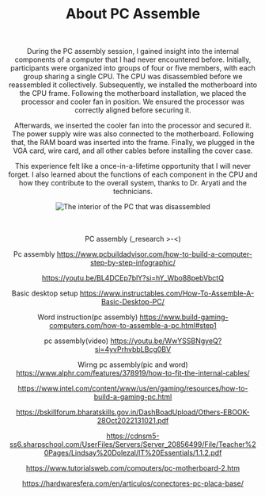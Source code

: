 <html>
 <div align="center">
<h1>About PC Assemble </h1>
<br>
    <p>During the PC assembly session, I gained insight into the internal components of a computer that I had never encountered before. Initially, participants were organized into groups of four or five members, with each group sharing a single CPU. The CPU was disassembled before we reassembled it collectively. Subsequently, we installed the motherboard into the CPU frame. Following the motherboard installation, we placed the processor and cooler fan in position. We ensured the processor was correctly aligned before securing it.

Afterwards, we inserted the cooler fan into the processor and secured it. The power supply wire was also connected to the motherboard. Following that, the RAM board was inserted into the frame. Finally, we plugged in the VGA card, wire card, and all other cables before installing the cover case.

This experience felt like a once-in-a-lifetime opportunity that I will never forget. I also learned about the functions of each component in the CPU and how they contribute to the overall system, thanks to Dr. Aryati and the technicians.
<br>
 
 <img src="https://www.your10.co.in/wp-content/uploads/2020/08/SMPS.jpg" alt="The interior of the PC that was disassembled"/>
    <br><br><br>

PC assembly (_research >-<)

Pc assembly
https://www.pcbuildadvisor.com/how-to-build-a-computer-step-by-step-infographic/

https://youtu.be/BL4DCEp7blY?si=hY_Wbo88pebVbctQ

Basic desktop setup
https://www.instructables.com/How-To-Assemble-A-Basic-Desktop-PC/

Word instruction(pc assembly)
https://www.build-gaming-computers.com/how-to-assemble-a-pc.html#step1




pc assembly(video)
https://youtu.be/WwYSSBNgyeQ?si=4yvPrhvbbLBcg0BV

Wirng pc assembly(pic and word)
https://www.alphr.com/features/378919/how-to-fit-the-internal-cables/

https://www.intel.com/content/www/us/en/gaming/resources/how-to-build-a-gaming-pc.html

https://bskillforum.bharatskills.gov.in/DashBoadUpload/Others-EBOOK-28Oct2022131021.pdf

https://cdnsm5-ss6.sharpschool.com/UserFiles/Servers/Server_20856499/File/Teacher%20Pages/Lindsay%20Dolezal/IT%20Essentials/1.1.2.pdf

https://www.tutorialsweb.com/computers/pc-motherboard-2.htm

https://hardwaresfera.com/en/articulos/conectores-pc-placa-base/



</p>
    
